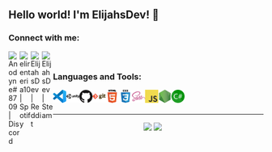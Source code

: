 ## Hello world! I'm ElijahsDev! 👋

### Connect with me:

[<img align="left" alt="Anodyne#8709| Discord" width="22px" src="https://cdn.jsdelivr.net/npm/simple-icons@3.4.0/icons/discord.svg" />][discord]
[<img align="left" alt="elirenteria10 | Spotify" width="22px" src="https://cdn.jsdelivr.net/npm/simple-icons@3.4.0/icons/spotify.svg" />][spotify]
[<img align="left" alt="ElijahsDev | Reddit" width="22px" src="https://cdn.jsdelivr.net/npm/simple-icons@3.4.0/icons/reddit.svg" />][reddit]
[<img align="left" alt="ElijahsDev | Steam" width="22px" src="https://cdn.jsdelivr.net/npm/simple-icons@3.4.0/icons/steam.svg" />][steam]

<br />

### Languages and Tools:

[<img align="left" alt="Visual Studio Code" width="26px" src="https://raw.githubusercontent.com/github/explore/80688e429a7d4ef2fca1e82350fe8e3517d3494d/topics/visual-studio-code/visual-studio-code.png" />][visualstudiocode]
[<img align="left" alt="Unity" width="26px" src="https://raw.githubusercontent.com/github/explore/80688e429a7d4ef2fca1e82350fe8e3517d3494d/topics/unity/unity.png" />][unity]
[<img align="left" alt="GitHub" width="26px" src="https://raw.githubusercontent.com/github/explore/78df643247d429f6cc873026c0622819ad797942/topics/github/github.png" />][github]
[<img align="left" alt="Git" width="26px" src="https://raw.githubusercontent.com/github/explore/80688e429a7d4ef2fca1e82350fe8e3517d3494d/topics/git/git.png" />][git]
<img align="left" alt="HTML5" width="26px" src="https://raw.githubusercontent.com/github/explore/80688e429a7d4ef2fca1e82350fe8e3517d3494d/topics/html/html.png" />
<img align="left" alt="CSS3" width="26px" src="https://raw.githubusercontent.com/github/explore/80688e429a7d4ef2fca1e82350fe8e3517d3494d/topics/css/css.png" />
[<img align="left" alt="Sass" width="26px" src="https://raw.githubusercontent.com/github/explore/80688e429a7d4ef2fca1e82350fe8e3517d3494d/topics/sass/sass.png" />][sass]
<img align="left" alt="JavaScript" width="26px" src="https://raw.githubusercontent.com/github/explore/80688e429a7d4ef2fca1e82350fe8e3517d3494d/topics/javascript/javascript.png" />
[<img align="left" alt="Node.js" width="26px" src="https://raw.githubusercontent.com/github/explore/80688e429a7d4ef2fca1e82350fe8e3517d3494d/topics/nodejs/nodejs.png" />][node]
<img align="left" alt="C#" width="26px" src="https://raw.githubusercontent.com/github/explore/80688e429a7d4ef2fca1e82350fe8e3517d3494d/topics/csharp/csharp.png" />

<br />
<br />

---

<center>
<img align="center" src="https://github-readme-stats.vercel.app/api?username=ItsYaBoiElijah11&show_icons=true&hide_border=true&icon_color=ffffff&bg_color=4169e1&title_color=fff&text_color=fff" draggable="false">
<img align="center" src="https://github-readme-stats.vercel.app/api/top-langs/?username=ItsYaBoiElijah11&text_size=1000px&card_width=495px&hide_border=true&langs_count=10&custom_title=Familiar%20Languages&bg_color=4169e1&title_color=fff&text_color=fff" draggable="false">
</center>

[discord]: https://dsc.bio/elijahsdev
[spotify]: https://open.spotify.com/user/elirenteria10
[reddit]: https://www.reddit.com/user/Putrid-Net7852/
[steam]: https://steamcommunity.com/id/ElijahsDev/

[visualstudiocode]: https://code.visualstudio.com/
[unity]: https://unity.com/
[github]: https://github.com/
[git]: https://git-scm.com/
[sass]: https://sass-lang.com/
[node]: https://nodejs.org/en/
